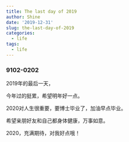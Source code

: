 ```yaml
---
title: The last day of 2019
author: Shine
date: '2019-12-31'
slug: the-last-day-of-2019
categories:
  - life
tags:
  - life
---
```

### 9102-0202
2019年的最后一天，

今年过的挺累，希望明年好一点。

2020对人生很重要，要博士毕业了，加油早点毕业。

希望亲朋好友和自己都身体健康，万事如意。

2020，充满期待，对我好点哦！
